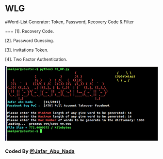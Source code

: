 # WLG
#Word-List Generator: Token, Password, Recovery Code &amp; Filter 


===
[1]. Recovery Code.

[2]. Password Guessing.

[3]. invitations Token.

[4]. Two Factor Authentication.

![](https://github.com/Updatelap/WLG/blob/master/Bug_ATO_FB.png)



### Coded By [@Jafar_Abu_Nada](https://twitter.com/Jafar_Abu_Nada)

